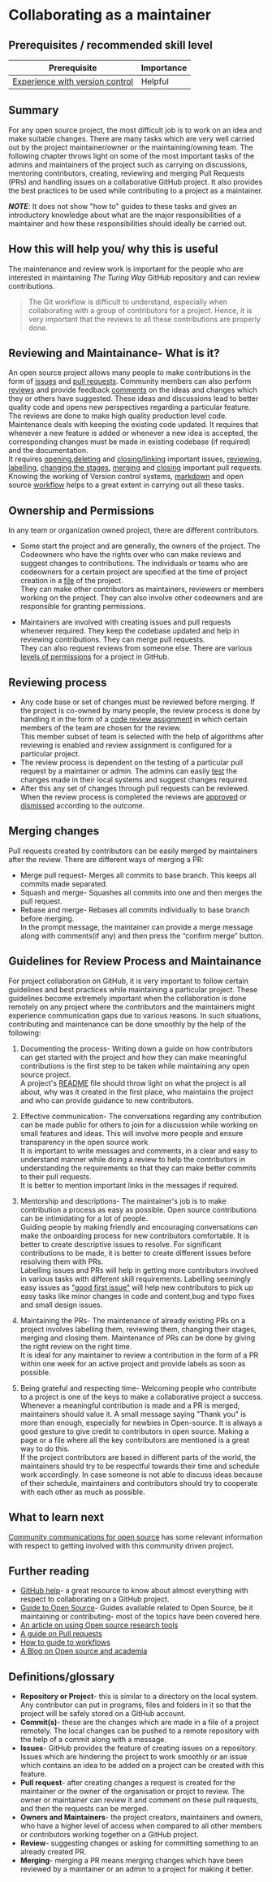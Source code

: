 # Collaborating as a maintainer

## Prerequisites / recommended skill level
> 

| Prerequisite | Importance | 
| -------------|----------|
| [Experience with version control](/version_control/version_control) | Helpful | 

## Summary
For any open source project, the most difficult job is to work on an idea and make suitable changes. There are many tasks which are very well carried out by the project maintainer/owner or the maintaining/owning team. 
The following chapter throws light on some of the most important tasks of the admins and maintainers of the project such as carrying on discussions, mentoring contributors, creating, reviewing and merging Pull Requests (PRs) and handling issues on a collaborative GitHub project. It also provides the best practices to be used while contributing to a project as a maintainer.

**_NOTE_**: It does not show "how to" guides to these tasks and gives an introductory knowledge about what are the major responsibilities of a maintainer and how these responsibilities should ideally be carried out.

## How this will help you/ why this is useful 
The maintenance and review work is important for the people who are interested in maintaining _The Turing Way_ GitHub repository and can review contributions. 
>The Git workflow is difficult to understand, especially when collaborating with a group of contributors for a project. Hence, it is very important that the reviews to all these contributions are properly done.

## Reviewing and Maintainance- What is it?
An open source project allows many people to make contributions in the form of [issues](https://help.github.com/en/github/managing-your-work-on-github/about-issues) and [pull requests](https://help.github.com/en/github/collaborating-with-issues-and-pull-requests/about-pull-requests).
Community members can also perform [reviews](https://help.github.com/en/github/collaborating-with-issues-and-pull-requests/about-pull-request-reviews) and provide feedback [comments](https://help.github.com/en/github/collaborating-with-issues-and-pull-requests/commenting-on-a-pull-request) on the ideas and changes which they or others have suggested.
These ideas and discussions lead to better quality code and opens new perspectives regarding a particular feature. The reviews are done to make high quality production level code.  
Maintenance deals with keeping the existing code updated. It requires that whenever a new feature is added or whenever a new idea is accepted, the corresponding changes must be made in existing codebase (if required) and the documentation.  
It requires [opening](https://help.github.com/en/github/managing-your-work-on-github/creating-an-issue),[deleting](https://help.github.com/en/github/managing-your-work-on-github/deleting-an-issue) and [closing/linking](https://help.github.com/en/github/managing-your-work-on-github/linking-a-pull-request-to-an-issue) important issues, [reviewing](https://help.github.com/en/github/collaborating-with-issues-and-pull-requests/reviewing-proposed-changes-in-a-pull-request), [labelling](https://help.github.com/en/github/managing-your-work-on-github/labeling-issues-and-pull-requests), [changing the stages](https://help.github.com/en/github/collaborating-with-issues-and-pull-requests/changing-the-stage-of-a-pull-request), [merging](https://help.github.com/en/github/collaborating-with-issues-and-pull-requests/merging-a-pull-request) and [closing](https://help.github.com/en/github/collaborating-with-issues-and-pull-requests/closing-a-pull-request) important pull requests.  
Knowing the working of Version control systems, [markdown](https://guides.github.com/features/mastering-markdown/) and open source [workflow](https://guides.github.com/introduction/flow/) helps to a great extent in carrying out all these tasks.

## Ownership and Permissions 
In any team or organization owned project, there are different contributors. 

- Some start the project and are generally, the owners of the project. The Codeowners who have the rights over who can make reviews and suggest changes to contributions. The individuals or teams who are codeowners for a certain project are specified at the time of project creation in a [file](https://help.github.com/en/github/creating-cloning-and-archiving-repositories/about-code-owners) of the project.  
They can make other contributors as maintainers, reviewers or members working on the project. They can also involve other codeowners and are responsible for granting permissions. 

- Maintainers are involved with creating issues and pull requests whenever required. They keep the codebase updated and help in reviewing contributions. They can merge pull requests.  
They can also request reviews from someone else. There are various [levels of permissions](https://help.github.com/en/github/setting-up-and-managing-organizations-and-teams/repository-permission-levels-for-an-organization) for a project in GitHub.

## Reviewing process
- Any code base or set of changes must be reviewed before merging. If the project is co-owned by many people, the review process is done by handling it in the form of a [code review assignment](https://help.github.com/en/github/setting-up-and-managing-organizations-and-teams/managing-code-review-assignment-for-your-team) in which certain members of the team are chosen for the review.  
This member subset of team is selected with the help of algorithms after reviewing is enabled and review assignment is configured for a particular project.  
- The review process is dependent on the testing of a particular pull request by a maintainer or admin. The admins can easily [test](https://help.github.com/en/github/collaborating-with-issues-and-pull-requests/checking-out-pull-requests-locally) the changes made in their local systems and suggest changes required.  
- After this any set of changes through pull requests can be reviewed. When the review process is completed the reviews are [approved](https://help.github.com/en/github/collaborating-with-issues-and-pull-requests/approving-a-pull-request-with-required-reviews) or [dismissed](https://help.github.com/en/github/collaborating-with-issues-and-pull-requests/dismissing-a-pull-request-review) according to the outcome. 

## Merging changes
Pull requests created by contributors can be easily merged by maintainers after the review. There are different ways of merging a PR:
- Merge pull request- Merges all commits to base branch. This keeps all commits made separated. 
- Squash and merge- Squashes all commits into one and then merges the pull request. 
- Rebase and merge- Rebases all commits individually to base branch before merging.  
In the prompt message, the maintainer can provide a merge message along with comments(if any) and then press the “confirm merge” button.

## Guidelines for Review Process and Maintainance
For project collaboration on GitHub, it is very important to follow certain guidelines and best practices while maintaining a particular project. These guidelines become extremely important when the collaboration is done remotely on any project where the contributors and the maintainers might experience communication gaps due to various reasons. In such situations, contributing and maintenance can be done smoothly by the help of the following:

1. Documenting the process- Writing down a guide on how contributors can get started with the project and how they can make meaningful contributions is the first step to be taken while maintaining any open source project.  
A project's [README](https://help.github.com/en/github/creating-cloning-and-archiving-repositories/about-readmes) file should throw light on what the project is all about, why was it created in the first place, who maintains the project and who can provide guidance to new contributors.

2. Effective communication- The conversations regarding any contribution can be made public for others to join for a discussion while working on small features and ideas. This will involve more people and ensure transparency in the open source work.  
It is important to write messages and comments, in a clear and easy to understand manner while doing a review to help the contributors in understanding the requirements so that they can make better commits to their pull requests.  
It is better to mention important links in the messages if required.

3. Mentorship and descriptions- The maintainer's job is to make contribution a process as easy as possible. Open source contributions can be intimidating for a lot of people.  
Guiding people by making friendly and encouraging conversations can make the onboarding process for new contributors comfortable. It is better to create descriptive issues to resolve. For significant contributions to be made, it is better to create different issues before resolving them with PRs.  
Labelling issues and PRs will help in getting more contributors involved in various tasks with different skill requirements. Labelling seemingly easy issues as ["good first issue"](https://help.github.com/en/github/building-a-strong-community/encouraging-helpful-contributions-to-your-project-with-labels) will help new contributors to pick up easy tasks like minor changes in code and content,bug and typo fixes and small design issues.

4. Maintaining the PRs- The maintenance of already existing PRs on a project involves labelling them, reviewing them, changing their stages, merging and closing them. Maintenance of PRs can be done by giving the right review on the right time.  
It is ideal for any maintainer to review a contribution in the form of a PR within one week for an active project and provide labels as soon as possible.

5. Being grateful and respecting time- Welcoming people who contribute to a project is one of the keys to make a collaborative project a success. Whenever a meaningful contribution is made and a PR is merged, maintainers should value it.   A small message saying "Thank you" is more than enough, especially for newbies in Open-source. It is always a good gesture to give credit to contributors in open source. Making a page or a file where all the key contributors are mentioned is a great way to do this.  
If the project contributors are based in different parts of the world, the maintainers should try to be respectful towards their time and schedule work accordingly. In case someone is not able to discuss ideas because of their schedule, maintainers and contributors should try to cooperate with each other as much as possible. 

## What to learn next
[Community communications for open source](https://the-turing-way.netlify.app/open-source-comms/intro.html) has some relevant information with respect to getting involved with this community driven project.

## Further reading
* [GitHub help](https://help.github.com/en)- a great resource to know about almost everything with respect to collaborating on a GitHub project.
* [Guide to Open Source](https://opensource.guide/)- Guides available related to Open Source, be it maintaining or contributing- most of the topics have been covered here.
* [An article on using Open source research tools](https://opensource.com/education/15/11/tools-analyze-collaborate-share-research)
* [A guide on Pull requests](https://www.atlassian.com/blog/git/written-unwritten-guide-pull-requests)
* [How to guide to workflows](https://www.atlassian.com/git/tutorials/comparing-workflows)
* [A Blog on Open source and academia](https://opensource.com/article/19/9/how-open-source-academic-work)

## Definitions/glossary
* **Repository or Project**- this is similar to a directory on the local system. Any contributor can put in programs, files and folders in it so that the project will be safely stored on a GitHub account.
* **Commit(s)**- these are the changes which are made in a file of a project remotely. The local changes can be pushed to a remote repository with the help of a commit along with a message.
* **Issues**- GitHub provides the feature of creating issues on a repository. Issues which are hindering the project to work smoothly or an issue which contains an idea to be added on a project can be created with this feature.
* **Pull request**- after creating changes a request is created for the maintainer or the owner of the organisation or projct to review. The owner or maintainer can review it and comment on these pull requests, and then the requests can be merged.
* **Owners and Maintainers**- the project creators, maintainers and owners, who have a higher level of access when compared to all other members or contributors working together on a GitHub project.
* **Review**- suggesting changes or asking for committing something to an already created PR.
* **Merging**- merging a PR means merging changes which have been reviewed by a maintainer or an admin to a project for making it better.
